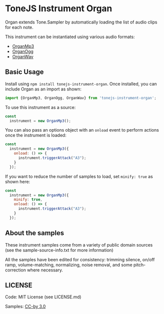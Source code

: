 # ToneJS Instrument Organ

Organ extends Tone.Sampler by automatically loading the list of audio clips for each note.

This instrument can be instantiated using various audio formats:
- [OrganMp3](./mp3/README.md)
- [OrganOgg](./ogg/README.md)
- [OrganWav](./wav/README.md)

## Basic Usage

Install using `npm install tonejs-instrument-organ`. Once installed, you can include Organ as an import as shown:

```javascript
import {OrganMp3, OrganOgg, OrganWav} from 'tonejs-instrument-organ';
```

To use this instrument as a source:

```javascript
const
  instrument = new OrganMp3();
```

You can also pass an options object with an `onload` event to perform actions once the instrument is loaded:

```javascript
const
  instrument = new OrganMp3({
    onload: () => {
      instrument.triggerAttack("A3");
    }
  });
```

If you want to reduce the number of samples to load, set `minify: true` as shown here:

```javascript
const
  instrument = new OrganMp3({
    minify: true,
    onload: () => {
      instrument.triggerAttack("A3");
    }
  });
```

## About the samples

These instrument samples come from a variety of public domain sources (see the sample-source-info.txt for more information)

All the samples have been edited for consistency: trimming silence, on/off ramp, volume-matching, normalizing, noise removal, and some pitch-correction where necessary.

## LICENSE

Code: MIT License (see LICENSE.md)

Samples: [CC-by 3.0](https://creativecommons.org/licenses/by/3.0/)
